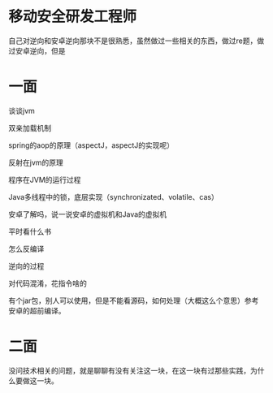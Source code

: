 # 移动安全研发工程师

自己对逆向和安卓逆向那块不是很熟悉，虽然做过一些相关的东西，做过re题，做过安卓逆向，但是

# 一面

谈谈jvm

双亲加载机制

spring的aop的原理（aspectJ，aspectJ的实现呢）

反射在jvm的原理

程序在JVM的运行过程

Java多线程中的锁，底层实现（synchronizated、volatile、cas）

安卓了解吗，说一说安卓的虚拟机和Java的虚拟机

平时看什么书

怎么反编译

逆向的过程

对代码混淆，花指令啥的

有个jar包，别人可以使用，但是不能看源码，如何处理（大概这么个意思）参考安卓的超前编译。

# 二面

没问技术相关的问题，就是聊聊有没有关注这一块，在这一块有过那些实践，为什么要做这一块。